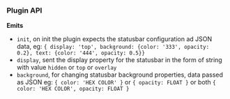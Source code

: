 ### Plugin API

**Emits**

* `init`, on init the plugin expects the statusbar configuration ad JSON data, eg: `{ display: 'top', background: {color: '333', opacity: 0.2}, text: {color: '444', opacity: 0.5}}`
* `display`, sent the display property for the statusbar in the form of string with value `hidden` or `top` or `overlay`
* `background`, for changing statusbar background properties, data passed as JSON eg: `{ color: 'HEX COLOR' }` or `{ opacity: FLOAT }` or both `{ color: 'HEX COLOR', opacity: FLOAT }`

